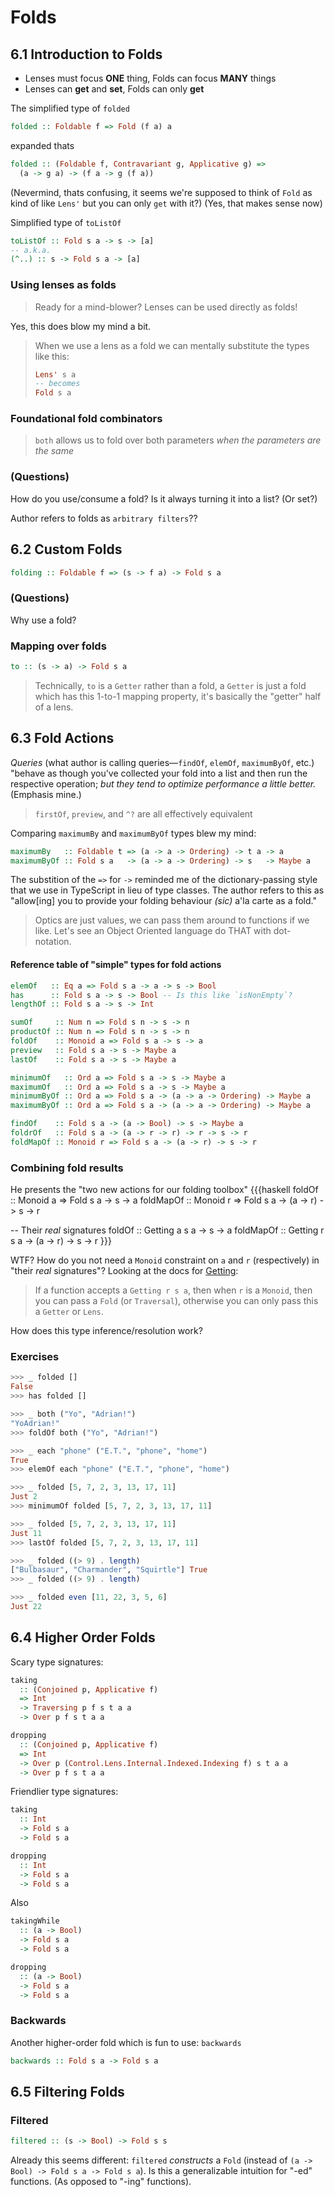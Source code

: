 # Folds

## 6.1 Introduction to Folds

- Lenses must focus **ONE** thing, Folds can focus **MANY** things
- Lenses can **get** and **set**, Folds can only **get**

The simplified type of `folded`

```haskell
folded :: Foldable f => Fold (f a) a
```

expanded thats

```haskell
folded :: (Foldable f, Contravariant g, Applicative g) =>
  (a -> g a) -> (f a -> g (f a))
```

(Nevermind, thats confusing, it seems we're supposed to think of `Fold` as kind of like `Lens'` but you can only `get` with it?)
(Yes, that makes sense now)

Simplified type of `toListOf`

```haskell
toListOf :: Fold s a -> s -> [a]
-- a.k.a.
(^..) :: s -> Fold s a -> [a]
```

### Using lenses as folds

> Ready for a mind-blower? Lenses can be used directly as folds!

Yes, this does blow my mind a bit.

> When we use a lens as a fold we can mentally substitute the types like this:
>
> ```haskell
> Lens' s a
> -- becomes
> Fold s a
> ```

### Foundational fold combinators

> `both` allows us to fold over both parameters _when the parameters are the same_

### (Questions)

How do you use/consume a fold? Is it always turning it into a list? (Or set?)

Author refers to folds as `arbitrary filters`??

## 6.2 Custom Folds

```haskell
folding :: Foldable f => (s -> f a) -> Fold s a
```

### (Questions)

Why use a fold?

### Mapping over folds

```haskell
to :: (s -> a) -> Fold s a
```

> Technically, `to` is a `Getter` rather than a fold, a `Getter` is just a fold which has this 1-to-1 mapping property, it's basically the "getter" half of a lens.

## 6.3 Fold Actions

_Queries_ (what author is calling queries—`findOf`, `elemOf`, `maximumByOf`, etc.) "behave as though you've collected your fold into a list and then run the respective operation; _but they tend to optimize performance a little better._ (Emphasis mine.)

> `firstOf`, `preview`, and `^?` are all effectively equivalent

Comparing `maximumBy` and `maximumByOf` types blew my mind:

```haskell
maximumBy   :: Foldable t => (a -> a -> Ordering) -> t a -> a
maximumByOf :: Fold s a   -> (a -> a -> Ordering) -> s   -> Maybe a
```

The substition of the `=>` for `->` reminded me of the dictionary-passing style that we use in TypeScript in lieu of type classes.
The author refers to this as "allow[ing] you to provide your folding behaviour _(sic)_ a'la carte as a fold."

> Optics are just values, we can pass them around to functions if we like. Let's see an Object Oriented language do THAT with dot-notation.

#### Reference table of "simple" types for fold actions

```haskell
elemOf   :: Eq a => Fold s a -> a -> s -> Bool
has      :: Fold s a -> s -> Bool -- Is this like `isNonEmpty`?
lengthOf :: Fold s a -> s -> Int

sumOf     :: Num n => Fold s n -> s -> n
productOf :: Num n => Fold s n -> s -> n
foldOf    :: Monoid a => Fold s a -> s -> a
preview   :: Fold s a -> s -> Maybe a
lastOf    :: Fold s a -> s -> Maybe a

minimumOf   :: Ord a => Fold s a -> s -> Maybe a
maximumOf   :: Ord a => Fold s a -> s -> Maybe a
minimumByOf :: Ord a => Fold s a -> (a -> a -> Ordering) -> Maybe a
maximumByOf :: Ord a => Fold s a -> (a -> a -> Ordering) -> Maybe a

findOf    :: Fold s a -> (a -> Bool) -> s -> Maybe a
foldrOf   :: Fold s a -> (a -> r -> r) -> r -> s -> r
foldMapOf :: Monoid r => Fold s a -> (a -> r) -> s -> r
```

### Combining fold results

He presents the "two new actions for our folding toolbox"
{{{haskell
foldOf    :: Monoid a => Fold s a ->             s -> a
foldMapOf :: Monoid r => Fold s a -> (a -> r) -> s -> r

-- Their *real* signatures
foldOf    :: Getting a s a ->             s -> a
foldMapOf :: Getting r s a -> (a -> r) -> s -> r
}}}

WTF? How do you not need a `Monoid` constraint on `a` and `r` (respectively) in "their *real* signatures"?
Looking at the docs for [Getting](https://hackage.haskell.org/package/lens-4.19.2/docs/Control-Lens-Combinators.html#t:Getting):
> If a function accepts a `Getting r s a`, then when `r` is a `Monoid`, then you can pass a `Fold` (or `Traversal`), otherwise you can only pass this a `Getter` or `Lens`.

How does this type inference/resolution work?

### Exercises

```haskell
>>> _ folded []
False
>>> has folded []

>>> _ both ("Yo", "Adrian!")
"YoAdrian!"
>>> foldOf both ("Yo", "Adrian!")

>>> _ each "phone" ("E.T.", "phone", "home")
True
>>> elemOf each "phone" ("E.T.", "phone", "home")

>>> _ folded [5, 7, 2, 3, 13, 17, 11]
Just 2
>>> minimumOf folded [5, 7, 2, 3, 13, 17, 11]

>>> _ folded [5, 7, 2, 3, 13, 17, 11]
Just 11
>>> lastOf folded [5, 7, 2, 3, 13, 17, 11]

>>> _ folded ((> 9) . length)
["Bulbasaur", "Charmander", "Squirtle"] True
>>> _ folded ((> 9) . length)

>>> _ folded even [11, 22, 3, 5, 6]
Just 22
```

## 6.4 Higher Order Folds

Scary type signatures:

```haskell
taking
  :: (Conjoined p, Applicative f)
  => Int
  -> Traversing p f s t a a
  -> Over p f s t a a

dropping
  :: (Conjoined p, Applicative f)
  => Int
  -> Over p (Control.Lens.Internal.Indexed.Indexing f) s t a a
  -> Over p f s t a a
```

Friendlier type signatures:

```haskell
taking
  :: Int
  -> Fold s a
  -> Fold s a

dropping
  :: Int
  -> Fold s a
  -> Fold s a
```

Also

```haskell
takingWhile
  :: (a -> Bool)
  -> Fold s a
  -> Fold s a

dropping
  :: (a -> Bool)
  -> Fold s a
  -> Fold s a
```

### Backwards

Another higher-order fold which is fun to use: `backwards`

```haskell
backwards :: Fold s a -> Fold s a
```

## 6.5 Filtering Folds

### Filtered

```haskell
filtered :: (s -> Bool) -> Fold s s
```

Already this seems different: `filtered` _constructs_ a `Fold` (instead of `(a -> Bool) -> Fold s a -> Fold s a`).
Is this a generalizable intuition for "-ed" functions.
(As opposed to "-ing" functions).




